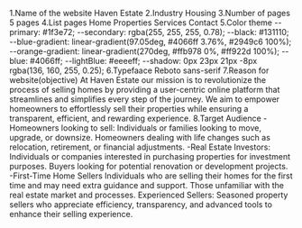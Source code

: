 1.Name of the website
 Haven Estate
2.Industry
Housing
3.Number of pages
5 pages
4.List pages
Home 
Properties
Services
Contact
5.Color theme
--primary: #1f3e72;
  --secondary: rgba(255, 255, 255, 0.78);
  --black: #131110;
  --blue-gradient: linear-gradient(97.05deg, #4066ff 3.76%, #2949c6 100%);
  --orange-gradient: linear-gradient(270deg, #ffb978 0%, #ff922d 100%);
  --blue: #4066ff;
  --lightBlue: #eeeeff;
  --shadow: 0px 23px 21px -8px rgba(136, 160, 255, 0.25);
6.Typefaace
Reboto sans-serif
7.Reason for website(objective)
At Haven Estate  our mission is to revolutionize the process of selling homes by providing a user-centric online platform that streamlines and simplifies every step of the journey. We aim to empower homeowners to effortlessly sell their properties while ensuring a transparent, efficient, and rewarding experience.
8.Target Audience
-Homeowners looking to sell:
Individuals or families looking to move, upgrade, or downsize.
Homeowners dealing with life changes such as relocation, retirement, or financial adjustments.
-Real Estate Investors:
Individuals or companies interested in purchasing properties for investment purposes.
Buyers looking for potential renovation or development projects.
-First-Time Home Sellers
Individuals who are selling their homes for the first time and may need extra guidance and support.
Those unfamiliar with the real estate market and processes.
Experienced Sellers:
Seasoned property sellers who appreciate efficiency, transparency, and advanced tools to enhance their selling experience.

